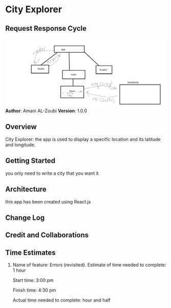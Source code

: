 # City Explorer
## Request Response Cycle
![Request Response Cycle](./src/assets/Untitled.png)
**Author**: Amani AL-Zoubi
**Version**: 1.0.0

## Overview
City Explorer: the app is used to display a specific location and its latitude and longitude.

## Getting Started
you only need to write a city that you want it 

## Architecture
this app has been created using React.js

## Change Log

## Credit and Collaborations

 ## Time Estimates
1. Name of feature: 
    Errors (revisited).
    Estimate of time needed to complete: 1 hour

    Start time: 3:00 pm

    Finish time: 4:30 pm

    Actual time needed to complete:  hour and half

